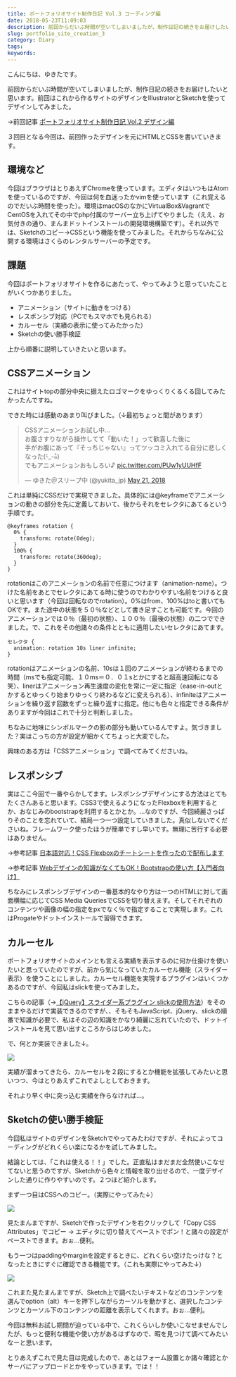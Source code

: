 ```yaml
---
title: ポートフォリオサイト制作日記 Vol.3 コーディング編
date: 2018-05-23T11:09:03
description: 前回からだいぶ時間が空いてしまいましたが、制作日記の続きをお届けしたいと思います。前回はこれから作るサ
slug: portfolio_site_creation_3
category: Diary
tags: 
keywords: 
---
```


こんにちは、ゆきたです。

前回からだいぶ時間が空いてしまいましたが、制作日記の続きをお届けしたいと思います。前回はこれから作るサイトのデザインをIllustratorとSketchを使ってデザインしてみました。

→前回記事 [ポートフォリオサイト制作日記 Vol.2 デザイン編](https://creatase.info/portfolio_site_creation_2/)

３回目となる今回は、前回作ったデザインを元にHTMLとCSSを書いていきます。

## 環境など

今回はブラウザはとりあえずChromeを使っています。エディタはいつもはAtomを使っているのですが、今回は何を血迷ったかvimを使っています（これ覚えるのでだいぶ時間を使った）。環境はmacOSのなかにVirtualBox&VagrantでCentOSを入れてその中でphp付属のサーバー立ち上げてやりました（ええ、お気付きの通り、まんまドットインストールの開発環境構築です）。それ以外では、Sketchのコピー→CSSという機能を使ってみました。それからちなみに公開する環境はさくらのレンタルサーバーの予定です。


## 課題

今回はポートフォリオサイトを作るにあたって、やってみようと思っていたことがいくつかありました。

- アニメーション（サイトに動きをつける）
- レスポンシブ対応（PCでもスマホでも見られる）
- カルーセル（実績の表示に使ってみたかった）
- Sketchの使い勝手検証

上から順番に説明していきたいと思います。

## CSSアニメーション

これはサイトtopの部分中央に据えたロゴマークをゆっくりくるくる回してみたかったんですね。

できた時には感動のあまり叫びました。（↓最初ちょっと間があります）

<blockquote class="twitter-tweet"><p lang="ja" dir="ltr">CSSアニメーションお試し中…<br>お腹さすりながら操作してて「動いた！」って歓喜した後に<br>手がお腹にあって『そっちじゃない』ってツッコミ入れてる自分に悲しくなった(-᷅_-᷄๑)<br>でもアニメーションおもしろい♪ <a href="https://t.co/PUw1yUUHfF">pic.twitter.com/PUw1yUUHfF</a></p>&mdash; ゆきた＠スリープ中 (@yukita_jp) <a href="https://twitter.com/yukita_jp/status/998380758170402817?ref_src=twsrc%5Etfw">May 21, 2018</a></blockquote>

これは単純にCSSだけで実現できました。具体的には@keyframeでアニメーションの動きの部分を先に定義しておいて、後からそれをセレクタにあてるという手順です。

```
@keyframes rotation {
  0% {
    transform: rotate(0deg);
  }
  100% {
    transform: rotate(360deg);
  }
}
```

rotationはこのアニメーションの名前で任意につけます（animation-name）。つけた名前をあとでセレクタにあてる時に使うのでわかりやすい名前をつけると良いと思います（今回は回転なのでrotation）。0%はfrom、100%はtoと書いてもOKです。また途中の状態を５０％などとして書き足すことも可能です。今回のアニメーションでは０％（最初の状態）、１００％（最後の状態）の二つでできました。で、これをその他諸々の条件とともに適用したいセレクタにあてます。

```
セレクタ {
  animation: rotation 10s liner infinite;
}
```

rotationはアニメーションの名前、10sは１回のアニメーションが終わるまでの時間（msでも指定可能、１０ms＝０．０１sとかにすると超高速回転になる 笑）、linerはアニメーション再生速度の変化を常に一定に指定（ease-in-outとかするとゆっくり始まりゆっくり終わるなどに変えられる）、infiniteはアニメーションを繰り返す回数をずっと繰り返すに指定。他にも色々と指定できる条件がありますが今回はこれで十分と判断しました。

ちなみに地味にシンボルマークの影の部分も動いているんですよ。気づきました？実はこっちの方が設定が細かくてちょっと大変でした。

興味のある方は「CSSアニメーション」で調べてみてくださいね。

## レスポンシブ

実はここ今回で一番やらかしてます。レスポンシブデザインにする方法はとてもたくさんあると思います。CSS3で使えるようになったFlexboxを利用するとか、おなじみのbootstrapを利用するとかとか。…なのですが、今回綺麗さっぱりそのことを忘れていて、結局一つ一つ設定していきました。真似しないでくださいね。フレームワーク使ったほうが簡単ですし早いです。無理に苦行する必要はありません。

→参考記事 [日本語対応！CSS Flexboxのチートシートを作ったので配布します](https://www.webcreatorbox.com/tech/css-flexbox-cheat-sheet)

→参考記事 [Webデザインの知識がなくてもOK！Bootstrapの使い方【入門者向け】](https://techacademy.jp/magazine/6270 "Permanent Link to Webデザインの知識がなくてもOK！Bootstrapの使い方【入門者向け】")

ちなみにレスポンシブデザインの一番基本的なやり方は一つのHTMLに対して画面横幅に応じてCSS Media QueriesでCSSを切り替えます。そしてそれぞれのコンテンツや画像の幅の指定をpxでなく％で指定することで実現します。これはProgateやドットインストールで習得できます。

## カルーセル

ポートフォリオサイトのメインとも言える実績を表示するのに何か仕掛けを使いたいと思っていたのですが、前から気になっていたカルーセル機能（スライダー表示）を使うことにしました。カルーセル機能を実現するプラグインはいくつかあるのですが、今回私はslickを使ってみました。

こちらの記事（→[【jQuery】スライダー系プラグイン slickの使用方法](https://qiita.com/katsunory/items/25b385aae0f07b41e611)）をそのままやるだけで実装できるのですが、、そもそもJavaScript、jQuery、slickの順番で知識が必要で、私はその辺の知識をかなり綺麗に忘れていたので、ドットインストールを見て思い出すところからはじめました。

で、何とか実装できました↓。

![](https://creatase.info/wp-content/uploads/2018/05/Untitled2-1.gif)

実績が溜まってきたら、カルーセルを２段にするとか機能を拡張してみたいと思いつつ、今はとりあえずこれでよしとしておきます。

それより早く中に突っ込む実績を作らなければ…。

## Sketchの使い勝手検証

今回私はサイトのデザインをSketchでやってみたわけですが、それによってコーディングがどれくらい楽になるかを試してみました。

結論としては、「これは使える！！」でした。正直私はまだまだ全然使いこなせてないと思うのですが、Sketchから色々と情報を取り出せるので、一度デザインした通りに作りやすいのです。２つほど紹介します。

まず一つ目はCSSへのコピー。（実際にやってみた↓）

![](https://creatase.info/wp-content/uploads/2018/05/Untitled3.gif)

見たまんまですが、Sketchで作ったデザインを右クリックして「Copy CSS Attributes」でコピー → エディタに切り替えてペーストでポン！と諸々の設定がペーストできます。おぉ…便利。

もう一つはpaddingやmarginを設定するときに、どれくらい空けたっけな？となったときにすぐに確認できる機能です。（これも実際にやってみた↓）

![](https://creatase.info/wp-content/uploads/2018/05/Untitled4.gif)

これまた見たまんまですが、Sketch上で調べたいテキストなどのコンテンツを選んでoption（alt）キーを押下しながらカーソルを動かすと、選択したコンテンツとカーソル下のコンテンツの距離を表示してくれます。おぉ…便利。

今回は無料お試し期間が迫っている中で、これくらいしか使いこなせませんでしたが、もっと便利な機能や使い方があるはずなので、暇を見つけて調べてみたいなーと思います。

とりあえずこれで見た目は完成したので、あとはフォーム設置とか諸々確認とかサーバにアップロードとかをやっていきます。では！！

